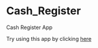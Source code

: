 # Cash_Register
Cash Register App

Try using this app by clicking <a href="https://deven-cash-register.netlify.app/">here</a>
